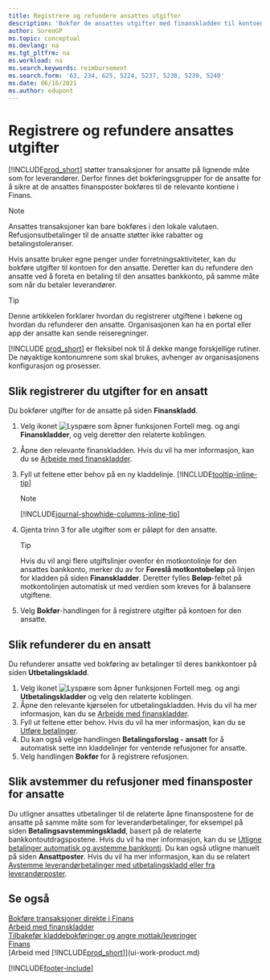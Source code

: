 ```yaml
---
title: Registrere og refundere ansattes utgifter
description: 'Bokfør de ansattes utgifter med finanskladden til kontoen for den ansatte, og bokfør deretter en betaling til den ansattes bankkonto for å refundere for den firmarelaterte utgiften.'
author: SorenGP
ms.topic: conceptual
ms.devlang: na
ms.tgt_pltfrm: na
ms.workload: na
ms.search.keywords: reimbursement
ms.search.form: '63, 234, 625, 5224, 5237, 5238, 5239, 5240'
ms.date: 06/16/2021
ms.author: edupont
---
```

# <a name="record-and-reimburse-employees-expenses" />Registrere og refundere ansattes utgifter

[!INCLUDE[prod_short](includes/prod_short.md)] støtter transaksjoner for ansatte på lignende måte som for leverandører. Derfor finnes det bokføringsgrupper for de ansatte for å sikre at de ansattes finansposter bokføres til de relevante kontiene i Finans.

> [!NOTE]  
> Ansattes transaksjoner kan bare bokføres i den lokale valutaen. Refusjonsutbetalinger til de ansatte støtter ikke rabatter og betalingstoleranser.

Hvis ansatte bruker egne penger under forretningsaktiviteter, kan du bokføre utgifter til kontoen for den ansatte. Deretter kan du refundere den ansatte ved å foreta en betaling til den ansattes bankkonto, på samme måte som når du betaler leverandører.  

> [!TIP]
> Denne artikkelen forklarer hvordan du registrerer utgiftene i bøkene og hvordan du refunderer den ansatte. Organisasjonen kan ha en portal eller app der ansatte kan sende reiseregninger.

[!INCLUDE [prod_short](includes/prod_short.md)] er fleksibel nok til å dekke mange forskjellige rutiner. De nøyaktige kontonumrene som skal brukes, avhenger av organisasjonens konfigurasjon og prosesser.  

## <a name="to-record-an-employees-expense" />Slik registrerer du utgifter for en ansatt

Du bokfører utgifter for de ansatte på siden **Finanskladd**.

1. Velg ikonet ![Lyspære som åpner funksjonen Fortell meg.](media/ui-search/search_small.png "Fortell hva du vil gjøre") og angi **Finanskladder**, og velg deretter den relaterte koblingen.  
2. Åpne den relevante finanskladden. Hvis du vil ha mer informasjon, kan du se [Arbeide med finanskladder](ui-work-general-journals.md).
3. Fyll ut feltene etter behov på en ny kladdelinje. [!INCLUDE[tooltip-inline-tip](includes/tooltip-inline-tip_md.md)]  

    > [!NOTE]
    > [!INCLUDE[journal-showhide-columns-inline-tip](includes/journal-showhide-columns-inline-tip.md)]
4. Gjenta trinn 3 for alle utgifter som er påløpt for den ansatte.

    > [!TIP]  
    > Hvis du vil angi flere utgiftslinjer ovenfor én motkontolinje for den ansattes bankkonto, merker du av for **Foreslå motkontobeløp** på linjen for kladden på siden **Finanskladder**. Deretter fylles **Beløp**-feltet på motkontolinjen automatisk ut med verdien som kreves for å balansere utgiftene.
5. Velg **Bokfør**-handlingen for å registrere utgifter på kontoen for den ansatte.

## <a name="to-reimburse-an-employee" />Slik refunderer du en ansatt

Du refunderer ansatte ved bokføring av betalinger til deres bankkontoer på siden **Utbetalingskladd**.  

1. Velg ikonet ![Lyspære som åpner funksjonen Fortell meg.](media/ui-search/search_small.png "Fortell hva du vil gjøre") og angi **Utbetalingskladder** og velg den relaterte koblingen.
2. Åpne den relevante kjørselen for utbetalingskladden. Hvis du vil ha mer informasjon, kan du se [Arbeide med finanskladder](ui-work-general-journals.md).
3. Fyll ut feltene etter behov. Hvis du vil ha mer informasjon, kan du se [Utføre betalinger](payables-make-payments.md).
4. Du kan også velge handlingen **Betalingsforslag - ansatt** for å automatisk sette inn kladdelinjer for ventende refusjoner for ansatte.
5. Velg handlingen **Bokfør** for å registrere refusjonen.  

## <a name="to-reconcile-reimbursements-with-employee-ledger-entries" />Slik avstemmer du refusjoner med finansposter for ansatte

Du utligner ansattes utbetalinger til de relaterte åpne finanspostene for de ansatte på samme måte som for leverandørbetalinger, for eksempel på siden **Betalingsavstemmingskladd**, basert på de relaterte bankkontoutdragspostene. Hvis du vil ha mer informasjon, kan du se [Utligne betalinger automatisk og avstemme bankkonti](receivables-apply-payments-auto-reconcile-bank-accounts.md). Du kan også utligne manuelt på siden **Ansattposter**. Hvis du vil ha mer informasjon, kan du se relatert [Avstemme leverandørbetalinger med utbetalingskladd eller fra leverandørposter](payables-how-apply-purchase-transactions-manually.md).  

## <a name="see-also" />Se også

[Bokføre transaksjoner direkte i Finans](finance-how-post-transactions-directly.md)  
[Arbeid med finanskladder](ui-work-general-journals.md)  
[Tilbakefør kladdebokføringer og angre mottak/leveringer](finance-how-reverse-journal-posting.md)  
[Finans](finance.md)  
[Arbeid med [!INCLUDE[prod_short](includes/prod_short.md)]](ui-work-product.md)  


[!INCLUDE[footer-include](includes/footer-banner.md)]
